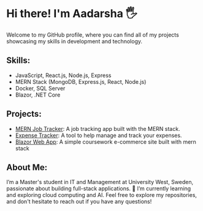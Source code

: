 # Hi there! I'm Aadarsha 🖐️

Welcome to my GitHub profile, where you can find all of my projects showcasing my skills in development and technology.

## Skills:
- JavaScript, React.js, Node.js, Express
- MERN Stack (MongoDB, Express.js, React, Node.js)
- Docker, SQL Server
- Blazor, .NET Core

## Projects:
- [MERN Job Tracker](https://github.com/Aadarsha-MJ/jobster): A job tracking app built with the MERN stack.
- [Expense Tracker](https://github.com/Aadarsha-MJ/expense-tracker): A tool to help manage and track your expenses.
- [Blazor Web App](https://github.com/Aadarsha-MJ/product-app): A simple coursework e-commerce site built with mern stack

## About Me:
I’m a Master's student in IT and Management at University West, Sweden, passionate about building full-stack applications.
🌱 I’m currently learning and exploring cloud computing and AI.
Feel free to explore my repositories, and don't hesitate to reach out if you have any questions!


